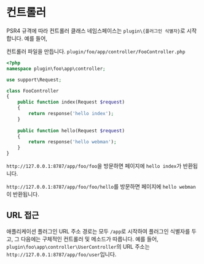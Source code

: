 # 컨트롤러

PSR4 규격에 따라 컨트롤러 클래스 네임스페이스는 `plugin\{플러그인 식별자}`로 시작합니다. 예를 들어,

컨트롤러 파일을 만듭니다. `plugin/foo/app/controller/FooController.php`

```php
<?php
namespace plugin\foo\app\controller;

use support\Request;

class FooController
{
    public function index(Request $request)
    {
        return response('hello index');
    }
    
    public function hello(Request $request)
    {
        return response('hello webman');
    }
}
```

`http://127.0.0.1:8787/app/foo/foo`을 방문하면 페이지에 `hello index`가 반환됩니다.

`http://127.0.0.1:8787/app/foo/foo/hello`를 방문하면 페이지에 `hello webman`이 반환됩니다.


## URL 접근
애플리케이션 플러그인 URL 주소 경로는 모두 `/app`로 시작하여 플러그인 식별자를 두고, 그 다음에는 구체적인 컨트롤러 및 메소드가 따릅니다.
예를 들어, `plugin\foo\app\controller\UserController`의 URL 주소는 `http://127.0.0.1:8787/app/foo/user`입니다.
